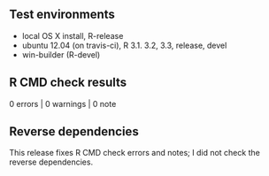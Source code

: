 ## Test environments
* local OS X install, R-release
* ubuntu 12.04 (on travis-ci), R 3.1. 3.2, 3.3, release, devel
* win-builder (R-devel)

## R CMD check results

0 errors | 0 warnings | 0 note

## Reverse dependencies

This release fixes R CMD check errors and notes; I did not check the reverse dependencies.
